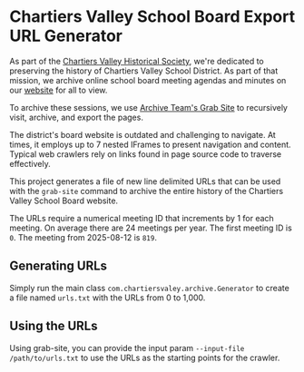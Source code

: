# Chartiers Valley School Board Export URL Generator
As part of the [Chartiers Valley Historical Society](https://chartiersvalley.com), we're dedicated to preserving the 
history of Chartiers Valley School District. As part of that mission, we archive online school board meeting agendas
and minutes on our [website](https://chartiersvalley.org/archive-board) for all to view. 

To archive these sessions, we use [Archive Team's Grab Site](https://github.com/ArchiveTeam/grab-site) to recursively
visit, archive, and export the pages.

The district's board website is outdated and challenging to navigate. At times, it employs up to 7 nested IFrames to
present navigation and content. Typical web crawlers rely on links found in page source code to traverse effectively.

This project generates a file of new line delimited URLs that can be used with the `grab-site` command to archive the
entire history of the Chartiers Valley School Board website.

The URLs require a numerical meeting ID that increments by 1 for each meeting. On average there are 24 meetings per year.
The first meeting ID is `0`. The meeting from 2025-08-12 is `819`.

## Generating URLs
Simply run the main class `com.chartiersvaley.archive.Generator` to create a file named `urls.txt` with the URLs from 0 to
1,000.

## Using the URLs
Using grab-site, you can provide the input param `--input-file /path/to/urls.txt` to use the URLs as the starting points
for the crawler.